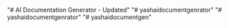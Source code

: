 "# AI Documentation Generator - Updated" 
"# yashaidocumentgenrator" 
"# yashaidocumentgenrator" 
"# yashaidocumentgen" 
